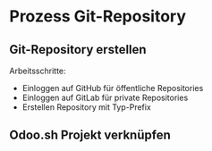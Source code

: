 # Prozess Git-Repository

## Git-Repository erstellen

Arbeitsschritte:
* Einloggen auf GitHub für öffentliche Repositories
* Einloggen auf GitLab für private Repositories
* Erstellen Repository mit Typ-Prefix

## Odoo.sh Projekt verknüpfen